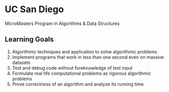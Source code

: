 # UC San Diego
MicroMasters Program in Algorithms &amp; Data Structures


## Learning Goals
1. Algorithmic techniques and application to solve algorithmic problems
2. Implement programs that work in less than one second even on massive datasets
3. Test and debug code without foreknowledge of test input
4. Formulate real life computational problems as rigorous algorithmic problems
5. Prove correctness of an algorithm and analyze its running time
